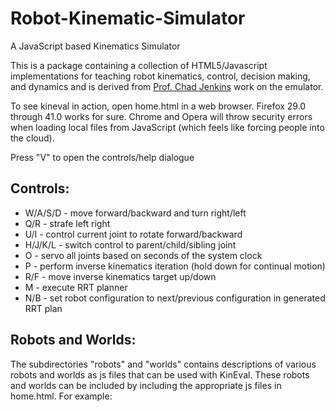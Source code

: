 # Robot-Kinematic-Simulator
A JavaScript based Kinematics Simulator

This is a package containing a collection of HTML5/Javascript implementations for teaching robot kinematics, control, decision making, and dynamics and is derived from <a href="http://ohseejay.org/">Prof. Chad Jenkins</a> work on the emulator.

To see kineval in action, open home.html in a web browser.  Firefox 29.0 through 41.0 works for sure.  Chrome and Opera will throw security errors when loading local files from JavaScript (which feels like forcing people into the cloud).

Press "V" to open the controls/help dialogue

## Controls:

- W/A/S/D - move forward/backward and turn right/left
- Q/R - strafe left right
- U/I - control current joint to rotate forward/backward
- H/J/K/L - switch control to parent/child/sibling joint
- O - servo all joints based on seconds of the system clock
- P - perform inverse kinematics iteration (hold down for continual motion)
- R/F - move inverse kinematics target up/down
- M - execute RRT planner
- N/B - set robot configuration to next/previous configuration in generated RRT plan

## Robots and Worlds:

The subdirectories "robots" and "worlds" contains descriptions of various robots and worlds as js files that can be used with KinEval.  These robots and worlds can be included by including the appropriate js files in home.html.  For example:

<script src="robots/fetch/fetch.urdf.js"></script> 
<script src="worlds/world_random.js"></script>
